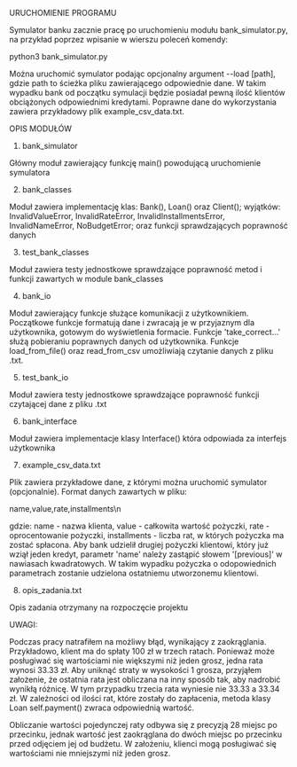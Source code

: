 URUCHOMIENIE PROGRAMU

Symulator banku zacznie pracę po uruchomieniu modułu bank_simulator.py, na przykład poprzez wpisanie w wierszu poleceń komendy:

python3 bank_simulator.py

Można uruchomić symulator podając opcjonalny argument --load [path], gdzie path to ścieżka pliku zawierającego odpowiednie dane. W takim wypadku bank od początku symulacji będzie posiadał pewną ilość klientów obciążonych odpowiednimi kredytami. Poprawne dane do wykorzystania zawiera przykładowy plik example_csv_data.txt.

OPIS MODUŁÓW

1. bank_simulator

Główny moduł zawierający funkcję main() powodującą uruchomienie symulatora

2. bank_classes

Moduł zawiera implementację klas: Bank(), Loan() oraz Client(); wyjątków: InvalidValueError, InvalidRateError, InvalidInstallmentsError, InvalidNameError, NoBudgetError; oraz funkcji sprawdzających poprawność danych

3. test_bank_classes

Moduł zawiera testy jednostkowe sprawdzające poprawność metod i funkcji zawartych w module bank_classes

4. bank_io

Moduł zawierający funkcje służące komunikacji z użytkownikiem. Początkowe funkcje formatują dane i zwracają je w przyjaznym dla użytkownika, gotowym do wyświetlenia formacie. Funkcje 'take_correct...' służą pobieraniu poprawnych danych od użytkownika. Funkcje load_from_file() oraz read_from_csv umożliwiają czytanie danych z pliku .txt.

5. test_bank_io

Moduł zawiera testy jednostkowe sprawdzające poprawność funkcji czytającej dane z pliku .txt

6. bank_interface

Moduł zawiera implementacje klasy Interface() która odpowiada za interfejs użytkownika

7. example_csv_data.txt

Plik zawiera przykładowe dane, z którymi można uruchomić symulator (opcjonalnie). Format danych zawartych w pliku:

name,value,rate,installments\n

gdzie: name - nazwa klienta, value - całkowita wartość pożyczki, rate - oprocentowanie pożyczki, installments - liczba rat, w których pożyczka ma zostać spłacona.
Aby bank udzielił drugiej pożyczki klientowi, który już wziął jeden kredyt, parametr 'name' należy zastąpić słowem '[previous]' w nawiasach kwadratowych. W takim wypadku pożyczka o odopowiednich parametrach zostanie udzielona ostatniemu utworzonemu klientowi.

8. opis_zadania.txt

Opis zadania otrzymany na rozpoczęcie projektu

UWAGI:

Podczas pracy natrafiłem na możliwy błąd, wynikający z zaokrąglania. Przykładowo, klient ma do spłaty 100 zł w trzech ratach. Ponieważ może posługiwać się wartościami nie większymi niż jeden grosz, jedna rata wynosi 33.33 zł. Aby uniknąć straty w wysokości 1 grosza, przyjąłem założenie, że ostatnia rata jest obliczana na inny sposób tak, aby nadrobić wynikłą różnicę. W tym przypadku trzecia rata wyniesie nie 33.33 a 33.34 zł. W zależności od ilości rat, które zostały do zapłacenia, metoda klasy Loan self.payment() zwraca odpowiednią wartość.

Obliczanie wartości pojedynczej raty odbywa się z precyzją 28 miejsc po przecinku, jednak wartość jest zaokrąglana do dwóch miejsc po przecinku przed odjęciem jej od budżetu. W założeniu, klienci mogą posługiwać się wartościami nie mniejszymi niż jeden grosz.